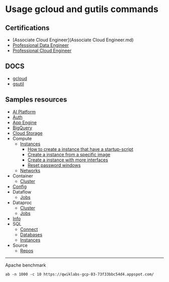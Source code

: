 # Usage gcloud and gutils commands

## Certifications
- [Associate Cloud Engineer](Associate Cloud Engineer.md)
- [Professional Data Engineer](Professional%20Data%20Engineer.md)
- [Professional Cloud Engineer](Professional%20Cloud%20Engineer.md)

## DOCS

- [gcloud](https://cloud.google.com/sdk/gcloud/reference)
- [gsutil](https://cloud.google.com/storage/docs/gsutil)

## Samples resources
- [AI Platform](AI%20Platform/ai-platform.md)
- [Auth](auth.md)
- [App Engine](App/appEngine.md)
- [BigQuery](BigQuery/bigquery.md)
- [Cloud Storage](gsutil/cloud_storage.md)
- Compute
    - [Instances](compute/instances.md)
        - [How to create a instance that have a startup-script](https://github.com/dfrnks/gcloud-usage-examples/blob/main/compute/instances.md#how-to-create-a-instance-that-have-a-startup-script)
        - [Create a instance from a specific image](https://github.com/dfrnks/gcloud-usage-examples/blob/main/compute/instances.md#create-a-instance-from-a-specific-image)
        - [Create a instance with more interfaces](https://github.com/dfrnks/gcloud-usage-examples/blob/main/compute/instances.md#create-a-instance-with-more-interfaces)
        - [Reset password windows](https://github.com/dfrnks/gcloud-usage-examples/blob/main/compute/instances.md#reset-password-windows)
    - [Networks](compute/networks.md)
- Container
    - [Cluster](container/cluster.md)
- [Config](config.md)
- Dataflow
    - [Jobs](dataflow/jobs.md)
- Dataproc
    - [Cluster](dataproc/cluster.md)
    - [Jobs](dataproc/jobs.md)
- [Info](info.md)
- SQL
    - [Connect](sql/connect.md)
    - [Databases](sql/databases.md)
    - [Instances](sql/instances.md)
- Source
    - [Repos](source/repos.md)




----------

Apache benchmark

```
ab -n 1000 -c 10 https://qwiklabs-gcp-03-73f33bbc54d4.appspot.com/
```
